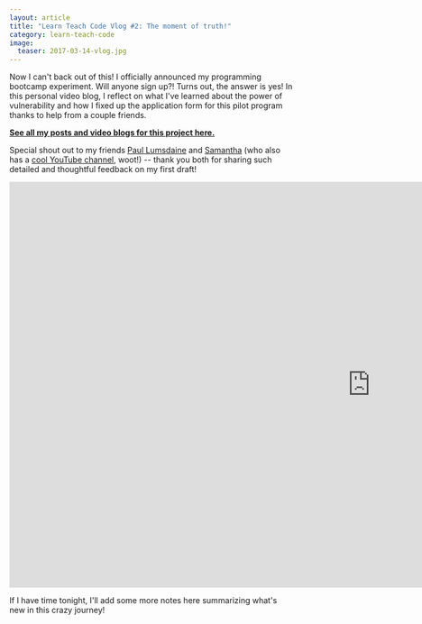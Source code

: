 ```yaml
---
layout: article
title: "Learn Teach Code Vlog #2: The moment of truth!"
category: learn-teach-code
image:
  teaser: 2017-03-14-vlog.jpg
---
```


Now I can't back out of this! I officially announced my programming bootcamp experiment. Will anyone sign up?! Turns out, the answer is yes! In this personal video blog, I reflect on what I've learned about the power of vulnerability and how I fixed up the application form for this pilot program thanks to help from a couple friends.

[**See all my posts and video blogs for this project here.**](/learn-teach-code/)

Special shout out to my friends [Paul Lumsdaine](https://twitter.com/madebypaul) and [Samantha](https://twitter.com/dvlprsam) (who also has a [cool YouTube channel](https://www.youtube.com/channel/UCp1rKwIl2Dr_w7BxpSnzAyQ), woot!) -- thank you both for sharing such detailed and thoughtful feedback on my first draft!

<iframe width="1280" height="720" src="https://www.youtube.com/embed/sSIeCeOKmpU" frameborder="0" allowfullscreen></iframe>

If I have time tonight, I'll add some more notes here summarizing what's new in this crazy journey!